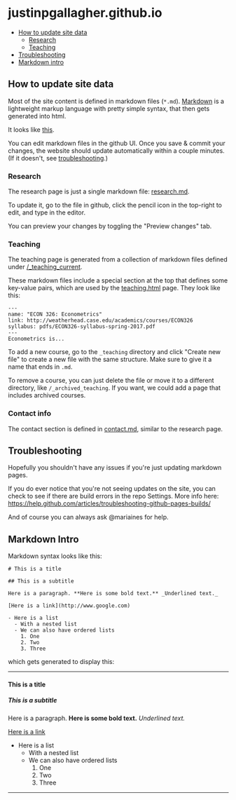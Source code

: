 # justinpgallagher.github.io

- [How to update site data](#how-to-update-site-data)
  - [Research](#research)
  - [Teaching](#teaching)
- [Troubleshooting](#troubleshooting)
- [Markdown intro](#markdown-intro)

## How to update site data

Most of the site content is defined in markdown files (`*.md`). [Markdown](https://www.markdownguide.org/getting-started)
is a lightweight markup language with pretty simple syntax, that then gets generated into html.

It looks like [this](#markdown-intro).

You can edit markdown files in the github UI. Once you save & commit your changes, the website
should update automatically within a couple minutes. (If it doesn't, see [troubleshooting](#troubleshooting).)

### Research

The research page is just a single markdown file: [research.md](https://github.com/justinpgallagher/justinpgallagher.github.io/blob/master/_includes/research.md).

To update it, go to the file in github, click the pencil icon in the top-right to edit, and type in the editor.

You can preview your changes by toggling the "Preview changes" tab.

### Teaching

The teaching page is generated from a collection of markdown files defined under [/_teaching_current](https://github.com/justinpgallagher/justinpgallagher.github.io/blob/master/_teaching_current).

These markdown files include a special section at the top that defines some key-value pairs, which are used by the [teaching.html](https://github.com/justinpgallagher/justinpgallagher.github.io/blob/master/teaching.html) page. They look like this:
```
---
name: "ECON 326: Econometrics"
link: http://weatherhead.case.edu/academics/courses/ECON326
syllabus: pdfs/ECON326-syllabus-spring-2017.pdf
---
Econometrics is...
```

To add a new course, go to the `_teaching` directory and click "Create new file" to create a new file with the same structure. Make sure to give it a name that ends in `.md`.

To remove a course, you can just delete the file or move it to a different directory, like `/_archived_teaching`. If you want, we could add a page that includes archived courses.


### Contact info

The contact section is defined in [contact.md](https://github.com/justinpgallagher/justinpgallagher.github.io/blob/master/_includes/contact.md), 
similar to the research page.


## Troubleshooting

Hopefully you shouldn't have any issues if you're just updating markdown pages.

If you do ever notice that you're not seeing updates on the site, you can check to see if there
are build errors in the repo Settings. More info here: https://help.github.com/articles/troubleshooting-github-pages-builds/

And of course you can always ask @mariaines for help.



## Markdown Intro

Markdown syntax looks like this:
```
# This is a title

## This is a subtitle

Here is a paragraph. **Here is some bold text.** _Underlined text._

[Here is a link](http://www.google.com)

- Here is a list
  - With a nested list
  - We can also have ordered lists
    1. One
    2. Two
    3. Three
```
which gets generated to display this:

---
#### This is a title

##### This is a subtitle

Here is a paragraph. **Here is some bold text.** _Underlined text._

[Here is a link](www.google.com)

- Here is a list
  - With a nested list
  - We can also have ordered lists
    1. One
    2. Two
    3. Three
---
